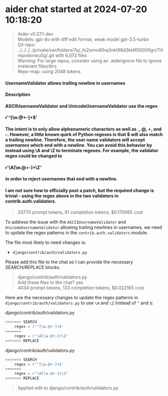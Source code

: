 
# aider chat started at 2024-07-20 10:18:20

> Aider v0.37.1-dev  
> Models: gpt-4o with diff edit format, weak model gpt-3.5-turbo  
> Git repo: ../../../../private/var/folders/7q/_fx2smvd0hq3nkt98d3kt4f00000gn/T/tmpodxnwu5g/.git with 6,072 files  
> Warning: For large repos, consider using an .aiderignore file to ignore irrelevant files/dirs.  
> Repo-map: using 2048 tokens  

#### UsernameValidator allows trailing newline in usernames  
#### Description  
#### 	  
#### ASCIIUsernameValidator and UnicodeUsernameValidator use the regex   
#### r'^[\w.@+-]+$'  
#### The intent is to only allow alphanumeric characters as well as ., @, +, and -. However, a little known quirk of Python regexes is that $ will also match a trailing newline. Therefore, the user name validators will accept usernames which end with a newline. You can avoid this behavior by instead using \A and \Z to terminate regexes. For example, the validator regex could be changed to  
#### r'\A[\w.@+-]+\Z'  
#### in order to reject usernames that end with a newline.  
#### I am not sure how to officially post a patch, but the required change is trivial - using the regex above in the two validators in contrib.auth.validators.  
> 33770 prompt tokens, 81 completion tokens, $0.170065 cost  

To address the issue with the `ASCIIUsernameValidator` and `UnicodeUsernameValidator` allowing trailing newlines in usernames, we need to update the regex patterns in the `contrib.auth.validators` module.

The file most likely to need changes is:
- `django/contrib/auth/validators.py`

Please add this file to the chat so I can provide the necessary *SEARCH/REPLACE* blocks.

> django/contrib/auth/validators.py  
> Add these files to the chat? yes  
> 4034 prompt tokens, 133 completion tokens, $0.022165 cost  

Here are the necessary changes to update the regex patterns in `django/contrib/auth/validators.py` to use `\A` and `\Z` instead of `^` and `$`:

django/contrib/auth/validators.py
```python
<<<<<<< SEARCH
    regex = r'^[\w.@+-]+$'
=======
    regex = r'\A[\w.@+-]+\Z'
>>>>>>> REPLACE
```

django/contrib/auth/validators.py
```python
<<<<<<< SEARCH
    regex = r'^[\w.@+-]+$'
=======
    regex = r'\A[\w.@+-]+\Z'
>>>>>>> REPLACE
```

> Applied edit to django/contrib/auth/validators.py  
